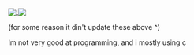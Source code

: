<a href="">
  <img align="center" src="https://github-readme-stats.vercel.app/api?username=firelabs-io&theme=github_dark&hide=contribs&show_icons=true" />
</a>
<a href="">
  <img align="center" src="https://github-readme-stats.vercel.app/api/top-langs/?username=firelabs-io&theme=github_dark&layout=compact" />
</a>

(for some reason it din't update these above ^)

Im not very good at programming, and i mostly using c
